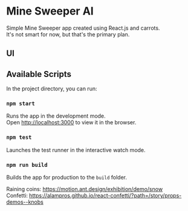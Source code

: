 # Mine Sweeper AI

Simple Mine Sweeper app created using React.js and carrots.<br />
It's not smart for now, but that's the primary plan.

## UI


## Available Scripts

In the project directory, you can run:

### `npm start`
Runs the app in the development mode.<br />
Open [http://localhost:3000](http://localhost:3000) to view it in the browser.

### `npm test`
Launches the test runner in the interactive watch mode.<br />

### `npm run build`
Builds the app for production to the `build` folder.<br />

Raining coins: https://motion.ant.design/exhibition/demo/snow <br />
Confetti: https://alampros.github.io/react-confetti/?path=/story/props-demos--knobs